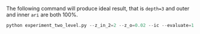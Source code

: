 The following command will produce ideal result, that is `depth=3` and outer and inner
`ari` are both 100%.
```python
python experiment_two_level.py --z_in_2=2 --z_o=0.02 --ic --evaluate=1
```
